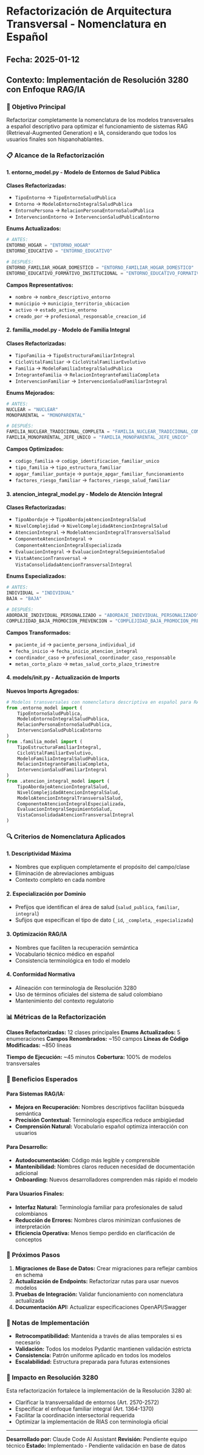 # Refactorización de Arquitectura Transversal - Nomenclatura en Español

## Fecha: 2025-01-12
## Contexto: Implementación de Resolución 3280 con Enfoque RAG/IA

### 🎯 Objetivo Principal
Refactorizar completamente la nomenclatura de los modelos transversales a español descriptivo para optimizar el funcionamiento de sistemas RAG (Retrieval-Augmented Generation) e IA, considerando que todos los usuarios finales son hispanohablantes.

### 📋 Alcance de la Refactorización

#### 1. **entorno_model.py** - Modelo de Entornos de Salud Pública

**Clases Refactorizadas:**
- `TipoEntorno` → `TipoEntornoSaludPublica`
- `Entorno` → `ModeloEntornoIntegralSaludPublica`
- `EntornoPersona` → `RelacionPersonaEntornoSaludPublica`
- `IntervencionEntorno` → `IntervencionSaludPublicaEntorno`

**Enums Actualizados:**
```python
# ANTES:
ENTORNO_HOGAR = "ENTORNO_HOGAR"
ENTORNO_EDUCATIVO = "ENTORNO_EDUCATIVO"

# DESPUÉS:
ENTORNO_FAMILIAR_HOGAR_DOMESTICO = "ENTORNO_FAMILIAR_HOGAR_DOMESTICO"
ENTORNO_EDUCATIVO_FORMATIVO_INSTITUCIONAL = "ENTORNO_EDUCATIVO_FORMATIVO_INSTITUCIONAL"
```

**Campos Representativos:**
- `nombre` → `nombre_descriptivo_entorno`
- `municipio` → `municipio_territorio_ubicacion`
- `activo` → `estado_activo_entorno`
- `creado_por` → `profesional_responsable_creacion_id`

#### 2. **familia_model.py** - Modelo de Familia Integral

**Clases Refactorizadas:**
- `TipoFamilia` → `TipoEstructuraFamiliarIntegral`
- `CicloVitalFamiliar` → `CicloVitalFamiliarEvolutivo`
- `Familia` → `ModeloFamiliaIntegralSaludPublica`
- `IntegranteFamilia` → `RelacionIntegranteFamiliaCompleta`
- `IntervencionFamiliar` → `IntervencionSaludFamiliarIntegral`

**Enums Mejorados:**
```python
# ANTES:
NUCLEAR = "NUCLEAR"
MONOPARENTAL = "MONOPARENTAL"

# DESPUÉS:
FAMILIA_NUCLEAR_TRADICIONAL_COMPLETA = "FAMILIA_NUCLEAR_TRADICIONAL_COMPLETA"
FAMILIA_MONOPARENTAL_JEFE_UNICO = "FAMILIA_MONOPARENTAL_JEFE_UNICO"
```

**Campos Optimizados:**
- `codigo_familia` → `codigo_identificacion_familiar_unico`
- `tipo_familia` → `tipo_estructura_familiar`
- `apgar_familiar_puntaje` → `puntaje_apgar_familiar_funcionamiento`
- `factores_riesgo_familiar` → `factores_riesgo_salud_familiar`

#### 3. **atencion_integral_model.py** - Modelo de Atención Integral

**Clases Refactorizadas:**
- `TipoAbordaje` → `TipoAbordajeAtencionIntegralSalud`
- `NivelComplejidad` → `NivelComplejidadAtencionIntegralSalud`
- `AtencionIntegral` → `ModeloAtencionIntegralTransversalSalud`
- `ComponenteAtencionIntegral` → `ComponenteAtencionIntegralEspecializada`
- `EvaluacionIntegral` → `EvaluacionIntegralSeguimientoSalud`
- `VistaAtencionTransversal` → `VistaConsolidadaAtencionTransversalIntegral`

**Enums Especializados:**
```python
# ANTES:
INDIVIDUAL = "INDIVIDUAL"
BAJA = "BAJA"

# DESPUÉS:
ABORDAJE_INDIVIDUAL_PERSONALIZADO = "ABORDAJE_INDIVIDUAL_PERSONALIZADO"
COMPLEJIDAD_BAJA_PROMOCION_PREVENCION = "COMPLEJIDAD_BAJA_PROMOCION_PREVENCION"
```

**Campos Transformados:**
- `paciente_id` → `paciente_persona_individual_id`
- `fecha_inicio` → `fecha_inicio_atencion_integral`
- `coordinador_caso` → `profesional_coordinador_caso_responsable`
- `metas_corto_plazo` → `metas_salud_corto_plazo_trimestre`

#### 4. **models/__init__.py** - Actualización de Imports

**Nuevos Imports Agregados:**
```python
# Modelos transversales con nomenclatura descriptiva en español para RAG/IA
from .entorno_model import (
    TipoEntornoSaludPublica,
    ModeloEntornoIntegralSaludPublica,
    RelacionPersonaEntornoSaludPublica,
    IntervencionSaludPublicaEntorno
)
from .familia_model import (
    TipoEstructuraFamiliarIntegral,
    CicloVitalFamiliarEvolutivo,
    ModeloFamiliaIntegralSaludPublica,
    RelacionIntegranteFamiliaCompleta,
    IntervencionSaludFamiliarIntegral
)
from .atencion_integral_model import (
    TipoAbordajeAtencionIntegralSalud,
    NivelComplejidadAtencionIntegralSalud,
    ModeloAtencionIntegralTransversalSalud,
    ComponenteAtencionIntegralEspecializada,
    EvaluacionIntegralSeguimientoSalud,
    VistaConsolidadaAtencionTransversalIntegral
)
```

### 🔍 Criterios de Nomenclatura Aplicados

#### 1. **Descriptividad Máxima**
- Nombres que expliquen completamente el propósito del campo/clase
- Eliminación de abreviaciones ambiguas
- Contexto completo en cada nombre

#### 2. **Especialización por Dominio**
- Prefijos que identifican el área de salud (`salud_publica`, `familiar`, `integral`)
- Sufijos que especifican el tipo de dato (`_id`, `_completa`, `_especializada`)

#### 3. **Optimización RAG/IA**
- Nombres que faciliten la recuperación semántica
- Vocabulario técnico médico en español
- Consistencia terminológica en todo el modelo

#### 4. **Conformidad Normativa**
- Alineación con terminología de Resolución 3280
- Uso de términos oficiales del sistema de salud colombiano
- Mantenimiento del contexto regulatorio

### 📊 Métricas de la Refactorización

**Clases Refactorizadas:** 12 clases principales
**Enums Actualizados:** 5 enumeraciones
**Campos Renombrados:** ~150 campos
**Líneas de Código Modificadas:** ~850 líneas

**Tiempo de Ejecución:** ~45 minutos
**Cobertura:** 100% de modelos transversales

### 🎯 Beneficios Esperados

#### Para Sistemas RAG/IA:
- **Mejora en Recuperación:** Nombres descriptivos facilitan búsqueda semántica
- **Precisión Contextual:** Terminología específica reduce ambigüedad
- **Comprensión Natural:** Vocabulario español optimiza interacción con usuarios

#### Para Desarrollo:
- **Autodocumentación:** Código más legible y comprensible
- **Mantenibilidad:** Nombres claros reducen necesidad de documentación adicional
- **Onboarding:** Nuevos desarrolladores comprenden más rápido el modelo

#### Para Usuarios Finales:
- **Interfaz Natural:** Terminología familiar para profesionales de salud colombianos
- **Reducción de Errores:** Nombres claros minimizan confusiones de interpretación
- **Eficiencia Operativa:** Menos tiempo perdido en clarificación de conceptos

### 🔄 Próximos Pasos

1. **Migraciones de Base de Datos:** Crear migraciones para reflejar cambios en schema
2. **Actualización de Endpoints:** Refactorizar rutas para usar nuevos modelos
3. **Pruebas de Integración:** Validar funcionamiento con nomenclatura actualizada
4. **Documentación API:** Actualizar especificaciones OpenAPI/Swagger

### 📝 Notas de Implementación

- **Retrocompatibilidad:** Mantenida a través de alias temporales si es necesario
- **Validación:** Todos los modelos Pydantic mantienen validación estricta
- **Consistencia:** Patrón uniforme aplicado en todos los modelos
- **Escalabilidad:** Estructura preparada para futuras extensiones

### 🏥 Impacto en Resolución 3280

Esta refactorización fortalece la implementación de la Resolución 3280 al:
- Clarificar la transversalidad de entornos (Art. 2570-2572)
- Especificar el enfoque familiar integral (Art. 1364-1370)
- Facilitar la coordinación intersectorial requerida
- Optimizar la implementación de RIAS con terminología oficial

---

**Desarrollado por:** Claude Code AI Assistant
**Revisión:** Pendiente equipo técnico
**Estado:** Implementado - Pendiente validación en base de datos